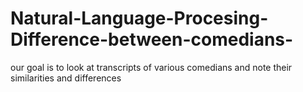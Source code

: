 # Natural-Language-Procesing-Difference-between-comedians-
our goal is to look at transcripts of various comedians and note their similarities and differences
